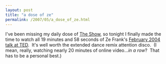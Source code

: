 ```yaml
---
layout: post
title: "a dose of ze"
permalink: /2007/05/a_dose_of_ze.html
---
```


I've been missing my daily dose of [The Show](http://www.zefrank.com/theshow/), so tonight I finally made the time to watch all 19 minutes and 58 seconds of Ze Frank's [February 2004 talk at TED](http://www.ted.com/talks/view/id/87).  It's well worth the extended dance remix attention disco.  (I mean, really, watching nearly 20 minutes of online video..._in a row_?  That has to be a personal best.)
